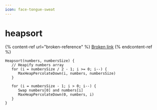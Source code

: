```yaml
---
icon: face-tongue-sweat
---
```


# heapsort

{% content-ref url="broken-reference" %}
[Broken link](broken-reference)
{% endcontent-ref %}

```
Heapsort(numbers, numbersSize) {
   // Heapify numbers array
   for (i = numbersSize / 2 - 1; i >= 0; i--) {
      MaxHeapPercolateDown(i, numbers, numbersSize)
   }

   for (i = numbersSize - 1; i > 0; i--) {
      Swap numbers[0] and numbers[i]
      MaxHeapPercolateDown(0, numbers, i)
   }
}
```
